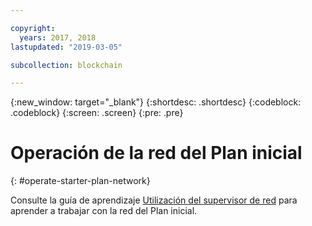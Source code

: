 ```yaml
---

copyright:
  years: 2017, 2018
lastupdated: "2019-03-05"

subcollection: blockchain

---
```


{:new_window: target="_blank"}
{:shortdesc: .shortdesc}
{:codeblock: .codeblock}
{:screen: .screen}
{:pre: .pre}

# Operación de la red del Plan inicial
{: #operate-starter-plan-network}

Consulte la guía de aprendizaje [Utilización del supervisor de red](/docs/services/blockchain/v10_dashboard.html#ibp-dashboard) para aprender a trabajar con la red del Plan inicial.
